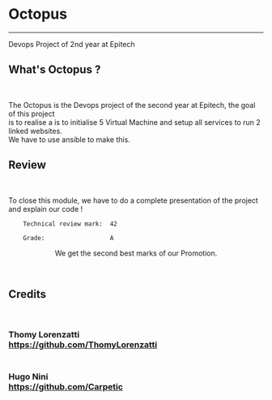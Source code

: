 # Octopus

---

<p> Devops Project of 2nd year at Epitech
    <br> 
</p>

## What's Octopus ?

</br>

The Octopus is the Devops project of the second year at Epitech, the goal of this project<br>
is to realise a is to initialise 5 Virtual Machine and setup all services to run 2 linked websites.<br>
We have to use ansible to make this.<br>

## Review

</br>

To close this module, we have to do a complete presentation of the project and explain our code !</br>

        Technical review mark:  42

        Grade:                  A

<p align="center">
        We get the second best marks of our Promotion.
</p>

</br>

## Credits

</br>

### **Thomy Lorenzatti**</br>https://github.com/ThomyLorenzatti</br></br>
### **Hugo Nini**</br>https://github.com/Carpetic</br></br>
